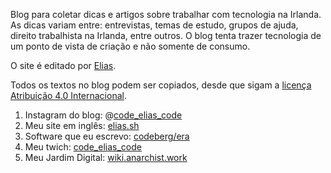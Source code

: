 Blog para coletar dicas e artigos sobre trabalhar com tecnologia na Irlanda. As dicas variam entre: entrevistas, temas de estudo, grupos de ajuda, direito trabalhista na Irlanda, entre outros. O blog tenta trazer tecnologia de um ponto de vista de criação e não somente de consumo.

O site é editado por [Elias](https://www.elias.sh).

Todos os textos no blog podem ser copiados, desde que sigam a [licença Atribuição 4.0 Internacional](https://creativecommons.org/licenses/by/4.0/deed.pt_BR).

1. Instagram do blog: @[code_elias_code](https://www.instagram.com/code_elias_code/)
1. Meu site em inglês: [elias.sh](https://www.elias.sh)
1. Software que eu escrevo: [codeberg/era](https://codeberg.org/era)
1. Meu twich: [code_elias_code](https://www.twitch.tv/code_elias_code)
1. Meu Jardim Digital: [wiki.anarchist.work](https://wiki.anarchist.work)

